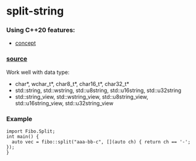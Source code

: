 # split-string
### Using C++20 features:
* [concept](https://en.cppreference.com/w/cpp/header/concepts)
### [source](include/split.xx)
Work well with data type:  
* char*, wchar_t*, char8_t*, char16_t*, char32_t*  
* std::string, std::wstring, std::u8string, std::u16string, std::u32string  
* std::string_view, std::wstring_view, std::u8string_view, std::u16string_view, std::u32string_view  
  
### Example  
```
import Fibo.Split;
int main() {
  auto vec = fibo::split("aaa-bb-c", [](auto ch) { return ch == '-'; });
}
```
